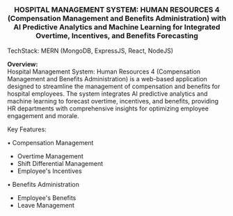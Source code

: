 <center><h3>HOSPITAL MANAGEMENT SYSTEM: HUMAN RESOURCES 4 (Compensation Management and Benefits Administration) with AI Predictive Analytics and Machine Learning for Integrated Overtime, Incentives, and Benefits Forecasting</h3></center>


TechStack: MERN (MongoDB, ExpressJS, React, NodeJS)


<strong>Overview:</strong>
<br>
Hospital Management System: Human Resources 4 (Compensation Management and Benefits Administration) is a web-based application designed to streamline the management of compensation and benefits for hospital employees. The system integrates AI predictive analytics and machine learning to forecast overtime, incentives, and benefits, providing HR departments with comprehensive insights for optimizing employee engagement and morale.

Key Features:

• Compensation Management
 - Overtime Management
 - Shift Differential Management
 - Employee's Incentives

• Benefits Administration
 - Employee's Benefits
 - Leave Management

